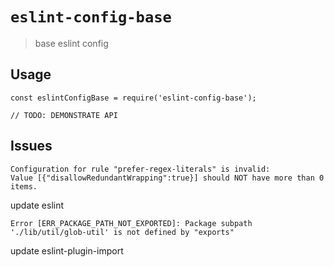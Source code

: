 # `eslint-config-base`

> base eslint config

## Usage

```
const eslintConfigBase = require('eslint-config-base');

// TODO: DEMONSTRATE API
```

## Issues

```text
Configuration for rule "prefer-regex-literals" is invalid:
Value [{"disallowRedundantWrapping":true}] should NOT have more than 0 items.
```

update eslint

```text
Error [ERR_PACKAGE_PATH_NOT_EXPORTED]: Package subpath './lib/util/glob-util' is not defined by "exports" 
```

update eslint-plugin-import
